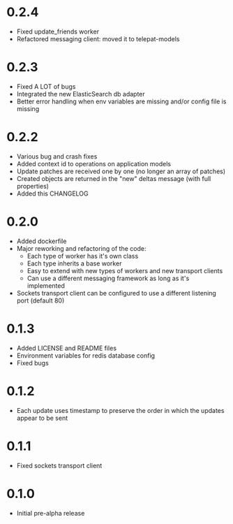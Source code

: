# 0.2.4

* Fixed update_friends worker
* Refactored messaging client: moved it to telepat-models

# 0.2.3

* Fixed A LOT of bugs
* Integrated the new ElasticSearch db adapter
* Better error handling when env variables are missing and/or config file is missing

# 0.2.2

* Various bug and crash fixes
* Added context id to operations on application models
* Update patches are received one by one (no longer an array of patches)
* Created objects are returned in the "new" deltas message (with full properties)
* Added this CHANGELOG

# 0.2.0

* Added dockerfile
* Major reworking and refactoring of the code:
	* Each type of worker has it's own class
	* Each type inherits a base worker
	* Easy to extend with new types of workers and new transport clients
	* Can use a different messaging framework as long as it's implemented
* Sockets transport client can be configured to use a different listening port (default 80)

# 0.1.3

* Added LICENSE and README files
* Environment variables for redis database config
* Fixed bugs

# 0.1.2

* Each update uses timestamp to preserve the order in which the updates appear to be sent

# 0.1.1

* Fixed sockets transport client

# 0.1.0

* Initial pre-alpha release
